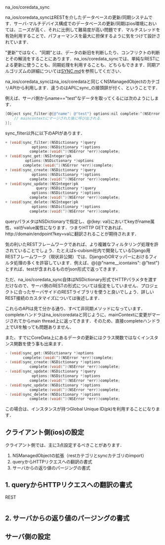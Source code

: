 na_ios/coredata_sync

na_ios/coredata_syncはRESTを介したデータベースの更新/同期システムです．サーバ-マルチデバイス構成でのデータベースの更新/同期はios環境においては、ニーズが高く、それに比例して難易度が高い問題です．マルチスレッドを有効利用することで、パフォーマンスを最大に担保するように気をつけて設計されています．

"更新"ではなく、"同期"とは、データの新旧を判断したり、コンフリクトの判断とその解消をすることにあります．na_ios/coredata_syncでは、単純なRESTによる更新に使うことも、同期処理を利用することも、どちらもできます．同期アルゴリズムの詳細については[SYNC.md](./SYNC.md)を参照してください．

na_ios/coredata_syncはna_ios/coredataと同じくNSManagedObjectのカテゴリAPIから利用します．違うのはAPIにsync_の接頭辞が付く、ということです．

例えば、サーバ側からname=="test"なデータを取ってくるには次のようにします．

```objective-c
[Object sync_filter:@{@"name": @"test"} options:nil complete:^(NSError *err) {
    // maincontextにマージされた後に呼び出される．
}];
```

sync_filter以外に以下のAPIがあります．

```objective-c
+ (void)sync_filter:(NSDictionary *)query
            options:(NSDictionary *)options
           complete:(void(^)(NSError *err))complete;
+ (void)sync_get:(NSInteger)pk
         options:(NSDictionary *)options
        complete:(void(^)(NSError *err))complete;
+ (void)sync_create:(NSDictionary *)query
            options:(NSDictionary *)options
           complete:(void(^)(NSError *err))complete;
+ (void)sync_update:(NSInteger)pk
              query:(NSDictionary *)query
            options:(NSDictionary *)options
           complete:(void(^)(NSError *err))complete;
+ (void)sync_delete:(NSInteger)pk
            options:(NSDictionary *)options
           complete:(void(^)(NSError *err))complete;
```

queryパラメタはNSDictionaryで指定し、@{key: val}においてkeyがname属性、valがvalue属性になります．つまりHTTP GETであれば、http://domain/endpoint?key=valに翻訳されることが期待されます．

気の利いたRESTフレームワークであれば、より複雑なフィルタリング処理を許されていることでしょう．たとえばs-cubism社内で開発しているDjango用RESTフレームワーク（現状非公開）では、DjangoのORマッパーにおけるフィルタ処理の多くを許容しています．例えば、@{@"name__icontains": @"test"}とすれば、testが含まれるものがjson形式で返ってきます．

ただ、na_ios/coredata_sync自体はNSDictionary形式でHTTPパラメタを渡すだけなので、サーバ側のRESTの形式については仮定をしていません．プロジェクトに合ったサーバサイドのRESTライブラリを使うと良いでしょう．詳しいREST接続のカスタマイズについては後述します．


これらのAPIは見て分かる通り、すべて非同期メソッドになっています．completeハンドラはna_ios/coredataと同じように、mainContextに変更がマージされてからmain thread上に返ってきます．そのため、直接completeハンドラ上でUIを触っても問題ありません．

また、すでにCoreData上にあるデータの更新にはクラス関数ではなくインスタンス関数を使う事も出来ます．

```objective-c
- (void)sync_get:(NSDictionary *)options
        complete:(void(^)(NSError *err))complete;
- (void)sync_create:(NSDictionary *)options
           complete:(void(^)(NSError *err))complete;
- (void)sync_update:(NSDictionary *)query
            options:(NSDictionary *)options
           complete:(void(^)(NSError *err))complete;
- (void)sync_update:(NSDictionary *)options
           complete:(void(^)(NSError *err))complete;
- (void)sync_delete:(NSDictionary *)options
           complete:(void(^)(NSError *err))complete;
```

この場合は、インスタンスが持つGlobal Unique ID(pk)を利用することになります．

## クライアント側(ios)の設定

クライアント側では、主に3点設定するべきことがあります．

1. NSManagedObjectの拡張（restカテゴリとsyncカテゴリのimport）
2. queryからHTTPリクエスへの翻訳の書式
3. サーバからの返り値のパージングの書式

## 1. queryからHTTPリクエスへの翻訳の書式

REST
```objective-c
```
## 2. サーバからの返り値のパージングの書式

## サーバ側の設定


